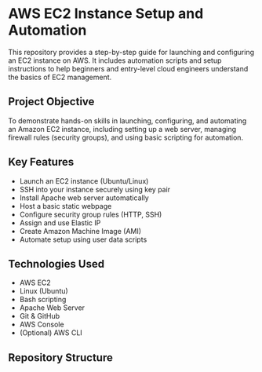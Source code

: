 # AWS EC2 Instance Setup and Automation

This repository provides a step-by-step guide for launching and configuring an EC2 instance on AWS. It includes automation scripts and setup instructions to help beginners and entry-level cloud engineers understand the basics of EC2 management.

##  Project Objective

To demonstrate hands-on skills in launching, configuring, and automating an Amazon EC2 instance, including setting up a web server, managing firewall rules (security groups), and using basic scripting for automation.

## Key Features

- Launch an EC2 instance (Ubuntu/Linux)
- SSH into your instance securely using key pair
- Install Apache web server automatically
- Host a basic static webpage
- Configure security group rules (HTTP, SSH)
- Assign and use Elastic IP
- Create Amazon Machine Image (AMI)
- Automate setup using user data scripts

## Technologies Used

- AWS EC2
- Linux (Ubuntu)
- Bash scripting
- Apache Web Server
- Git & GitHub
- AWS Console
- (Optional) AWS CLI

## Repository Structure



